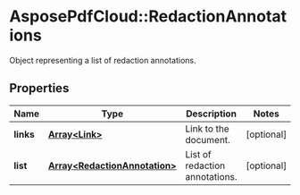 ﻿# AsposePdfCloud::RedactionAnnotations
Object representing a list of redaction annotations.

## Properties
Name | Type | Description | Notes
------------ | ------------- | ------------- | -------------
**links** | [**Array&lt;Link&gt;**](Link.md) | Link to the document. | [optional] 
**list** | [**Array&lt;RedactionAnnotation&gt;**](RedactionAnnotation.md) | List of redaction annotations. | [optional] 


